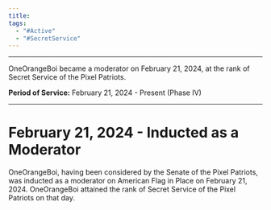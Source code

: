 ```yaml
---
title: 
tags:
  - "#Active"
  - "#SecretService"
---
```

---
OneOrangeBoi became a moderator on February 21, 2024, at the rank of Secret Service of the Pixel Patriots.

**Period of Service:** February 21, 2024 - Present (Phase IV)

---


# February 21, 2024 - Inducted as a Moderator
OneOrangeBoi, having been considered by the Senate of the Pixel Patriots, was inducted as a moderator on American Flag in Place on February 21, 2024. OneOrangeBoi attained the rank of Secret Service of the Pixel Patriots on that day.